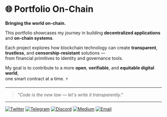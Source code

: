 # 🌐 Portfolio On-Chain

**Bringing the world on-chain.**

This portfolio showcases my journey in building **decentralized applications** and **on-chain systems**.

Each project explores how blockchain technology can create **transparent**, **trustless**, and **censorship-resistant** solutions —  
from financial primitives to identity and governance tools.

My goal is to contribute to a more **open**, **verifiable**, and **equitable digital world**,  
one smart contract at a time. ⚡

---

> *"Code is the new law — let's write it transparently."*

---

[![Twitter](https://img.shields.io/badge/Twitter-1DA1F2?logo=twitter&logoColor=white)](https://x.com/YourGuyD3v)
[![Telegram](https://img.shields.io/badge/Telegram-0088CC?logo=telegram&logoColor=white)](https://t.me/yourusername)
[![Discord](https://img.shields.io/badge/Discord-5865F2?logo=discord&logoColor=white)](https://discord.gg/yourserver)
[![Medium](https://img.shields.io/badge/Medium-12100E?logo=medium&logoColor=white)](https://medium.com/@shurjeelkhan89)
[![Email](https://img.shields.io/badge/Email-D14836?logo=gmail&logoColor=white)](mailto:shurjeelkhan89@gmail.com)
